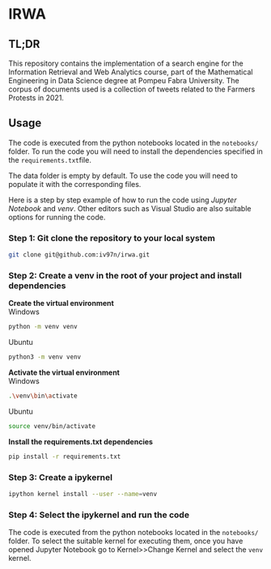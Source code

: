 # IRWA


## TL;DR
This repository contains the implementation of a search engine for the Information Retrieval and Web Analytics course, 
part of the Mathematical Engineering in Data Science degree at Pompeu Fabra University. The corpus of documents used is a collection of tweets related to the Farmers
Protests in 2021.

## Usage
The code is executed from the python notebooks located in the ``notebooks/`` folder. To run the code you will need to install the dependencies specified in the ``requirements.txt``file.  

The data folder is empty by default. To use the code you will need to populate it with the corresponding files.

Here is a step by step example of how to run the code using _Jupyter Notebook_ and _venv_. Other editors such as Visual Studio are also suitable options for running the code.

### Step 1: Git clone the repository to your local system
```bash
git clone git@github.com:iv97n/irwa.git
```
### Step 2: Create a venv in the root of your project and install dependencies

**Create the virtual environment**  
Windows
```bash
python -m venv venv
```
Ubuntu
```bash
python3 -m venv venv
```
**Activate the virtual environment**  
Windows
```bash
.\venv\bin\activate
```
Ubuntu
```bash
source venv/bin/activate
```
**Install the requirements.txt dependencies**
```bash
pip install -r requirements.txt
```

### Step 3: Create a ipykernel
```bash
ipython kernel install --user --name=venv
```
### Step 4: Select the ipykernel and run the code
The code is executed from the python notebooks located in the ``notebooks/`` folder. To select the suitable kernel for 
executing them, once you have opened Jupyter Notebook go to Kernel>>Change Kernel and select the ``venv`` kernel.